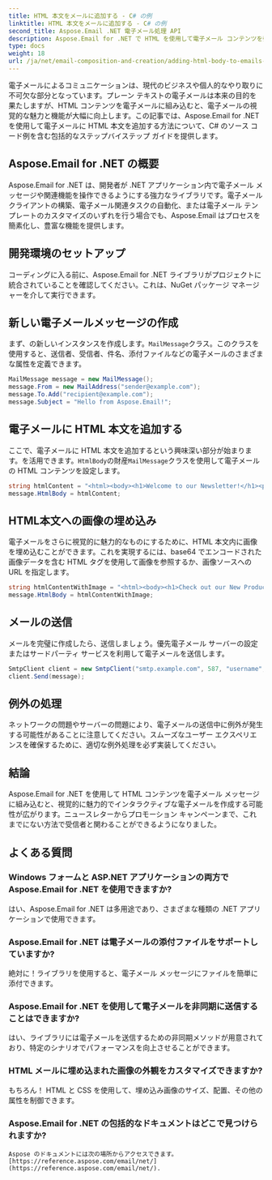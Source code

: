 ```yaml
---
title: HTML 本文をメールに追加する - C# の例
linktitle: HTML 本文をメールに追加する - C# の例
second_title: Aspose.Email .NET 電子メール処理 API
description: Aspose.Email for .NET で HTML を使用して電子メール コンテンツを強化する方法を学びます。 C# の例を含むステップバイステップのガイド。メールコミュニケーションを向上させましょう！
type: docs
weight: 18
url: /ja/net/email-composition-and-creation/adding-html-body-to-emails-csharp-example/
---
```


電子メールによるコミュニケーションは、現代のビジネスや個人的なやり取りに不可欠な部分となっています。プレーン テキストの電子メールは本来の目的を果たしますが、HTML コンテンツを電子メールに組み込むと、電子メールの視覚的な魅力と機能が大幅に向上します。この記事では、Aspose.Email for .NET を使用して電子メールに HTML 本文を追加する方法について、C# のソース コード例を含む包括的なステップバイステップ ガイドを提供します。

## Aspose.Email for .NET の概要

Aspose.Email for .NET は、開発者が .NET アプリケーション内で電子メール メッセージや関連機能を操作できるようにする強力なライブラリです。電子メール クライアントの構築、電子メール関連タスクの自動化、または電子メール テンプレートのカスタマイズのいずれを行う場合でも、Aspose.Email はプロセスを簡素化し、豊富な機能を提供します。

## 開発環境のセットアップ

コーディングに入る前に、Aspose.Email for .NET ライブラリがプロジェクトに統合されていることを確認してください。これは、NuGet パッケージ マネージャーを介して実行できます。

## 新しい電子メールメッセージの作成

まず、の新しいインスタンスを作成します。`MailMessage`クラス。このクラスを使用すると、送信者、受信者、件名、添付ファイルなどの電子メールのさまざまな属性を定義できます。

```csharp
MailMessage message = new MailMessage();
message.From = new MailAddress("sender@example.com");
message.To.Add("recipient@example.com");
message.Subject = "Hello from Aspose.Email!";
```

## 電子メールに HTML 本文を追加する

ここで、電子メールに HTML 本文を追加するという興味深い部分が始まります。を活用できます。`HtmlBody`の財産`MailMessage`クラスを使用して電子メールの HTML コンテンツを設定します。

```csharp
string htmlContent = "<html><body><h1>Welcome to our Newsletter!</h1><p>This is a sample HTML email body.</p></body></html>";
message.HtmlBody = htmlContent;
```

## HTML本文への画像の埋め込み

電子メールをさらに視覚的に魅力的なものにするために、HTML 本文内に画像を埋め込むことができます。これを実現するには、base64 でエンコードされた画像データを含む HTML タグを使用して画像を参照するか、画像ソースへの URL を指定します。

```csharp
string htmlContentWithImage = "<html><body><h1>Check out our New Product!</h1><img src='data:image/jpeg;base64,/9j...'></body></html>";
message.HtmlBody = htmlContentWithImage;
```

## メールの送信

メールを完璧に作成したら、送信しましょう。優先電子メール サーバーの設定またはサードパーティ サービスを利用して電子メールを送信します。

```csharp
SmtpClient client = new SmtpClient("smtp.example.com", 587, "username", "password");
client.Send(message);
```

## 例外の処理

ネットワークの問題やサーバーの問題により、電子メールの送信中に例外が発生する可能性があることに注意してください。スムーズなユーザー エクスペリエンスを確保するために、適切な例外処理を必ず実装してください。

## 結論

Aspose.Email for .NET を使用して HTML コンテンツを電子メール メッセージに組み込むと、視覚的に魅力的でインタラクティブな電子メールを作成する可能性が広がります。ニュースレターからプロモーション キャンペーンまで、これまでにない方法で受信者と関わることができるようになりました。

## よくある質問

### Windows フォームと ASP.NET アプリケーションの両方で Aspose.Email for .NET を使用できますか?
   はい、Aspose.Email for .NET は多用途であり、さまざまな種類の .NET アプリケーションで使用できます。

### Aspose.Email for .NET は電子メールの添付ファイルをサポートしていますか?
   絶対に！ライブラリを使用すると、電子メール メッセージにファイルを簡単に添付できます。

### Aspose.Email for .NET を使用して電子メールを非同期に送信することはできますか?
   はい、ライブラリには電子メールを送信するための非同期メソッドが用意されており、特定のシナリオでパフォーマンスを向上させることができます。

### HTML メールに埋め込まれた画像の外観をカスタマイズできますか?
   もちろん！ HTML と CSS を使用して、埋め込み画像のサイズ、配置、その他の属性を制御できます。

### Aspose.Email for .NET の包括的なドキュメントはどこで見つけられますか?
    Aspose のドキュメントには次の場所からアクセスできます。[https://reference.aspose.com/email/net/](https://reference.aspose.com/email/net/).